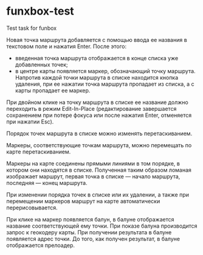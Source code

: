 # funxbox-test
Test task for funbox

Новая точка маршрута добавляется с помощью ввода ее названия в текстовом поле и нажатия Enter. После этого:
- введенная точка маршрута отображается в конце списка уже добавленных точек;
- в центре карты появляется маркер, обозначающий точку маршрута. Напротив каждой точки маршрута в списке находится кнопка удаления, при ее нажатии точка маршрута пропадает из списка, а с карты пропадает ее маркер.

При двойном клике на точку маршрута в списке ее название должно переходить в режим Edit-In-Place (редактирование завершается сохранением при потере фокуса или после нажатия Enter, отменяется при нажатии Esc).

Порядок точек маршрута в списке можно изменять перетаскиванием.

Маркеры, соответствующие точкам маршрута, можно перемещать по карте перетаскиванием.

Маркеры на карте соединены прямыми линиями в том порядке, в котором они находятся в списке. Полученная таким образом ломаная изображает маршрут, первая точка в списке — начало маршрута, последняя — конец маршрута.

При изменении порядка точек в списке или их удалении, а также при перемещении маркеров маршрут на карте автоматически перерисовывается.

При клике на маркер появляется балун, в балуне отображается название соответствующей ему точки. При показе балуна производится запрос к геокодеру карты. При получении результата в балуне появляется адрес точки. До того, как получен результат, в балуне отображается прелоадер.
